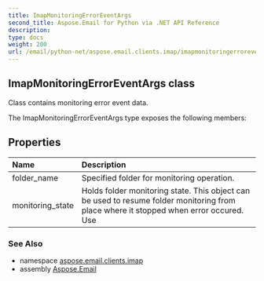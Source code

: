 ```yaml
---
title: ImapMonitoringErrorEventArgs
second_title: Aspose.Email for Python via .NET API Reference
description: 
type: docs
weight: 200
url: /email/python-net/aspose.email.clients.imap/imapmonitoringerroreventargs/
---
```


## ImapMonitoringErrorEventArgs class

Class contains monitoring error event data.

The ImapMonitoringErrorEventArgs type exposes the following members:
## Properties
| Name | Description |
| :- | :- |
|folder_name|Specified folder for monitoring operation.|
|monitoring_state|Holds folder monitoring state. This object can be used to resume folder monitoring from<br/>            place where it stopped when error occured.<br/>            Use|

### See Also

* namespace [aspose.email.clients.imap](/email/python-net/aspose.email.clients.imap/)
* assembly [Aspose.Email](/slides/python-net/)


